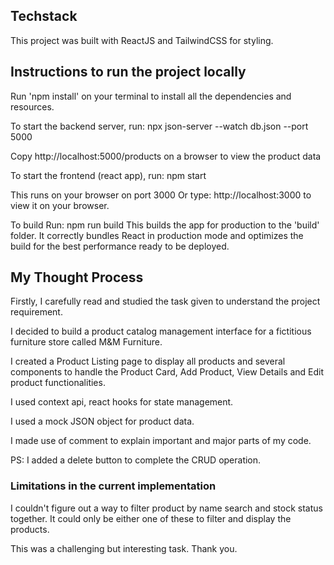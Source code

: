 ## Techstack

This project was built with ReactJS and TailwindCSS for styling.

## Instructions to run the project locally

Run 'npm install' on your terminal to install all the dependencies and resources.

To start the backend server, run:
npx json-server --watch db.json --port 5000

Copy http://localhost:5000/products on a browser to view the product data

To start the frontend (react app), run:
npm start

This runs on your browser on port 3000 
Or type: http://localhost:3000 to view it on your browser.

To build
Run: npm run build
This builds the app for production to the 'build' folder.
It correctly bundles React in production mode and optimizes the build for the best performance ready to be deployed.

## My Thought Process
Firstly, I carefully read and studied the task given to understand the project requirement.

I decided to build a product catalog management interface for a
fictitious furniture store called M&M Furniture.

I created a Product Listing page to display all products and several components to handle the Product Card, Add Product, View Details and Edit product functionalities.

I used context api, react hooks for state management.

I used a mock JSON object for product data.

I made use of comment to explain important and major parts of my code.

PS: I added a delete button to complete the CRUD operation.

### Limitations in the current implementation
I couldn't figure out a way to filter product by name search and stock status together. It could only be either one of these to filter and display the products.

This was a challenging but interesting task. Thank you.



